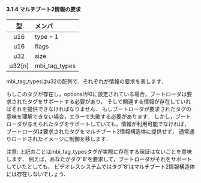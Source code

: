 #### 3.1.4 マルチブート2情報の要求

|型 |メンバ|
|:-:|:-----|
|u16|type = 1|
|u16|flags |
|u32|size  |
|u32[n]|mbi_tag_types|

mbi_tag_typesはu32の配列で，それぞれが情報の要求を表します．  

もしこのタグが存在し，optionalが0に設定されている場合，ブートローダは要求されたタグをサポートする必要があり，
そして関連する情報が存在していればそれを提供できなければなりません．
もしブートローダが要求されたタグの意味を理解できない場合，エラーで失敗する必要があります．
しかし，ブートローダが与えられたタグをサポートしていても，情報が利用可能でなければ，
ブートローダは要求されたタグをマルチブート2情報構造体に提供せず，
通常通りロードされたイメージに制御を移します．  


注意:
上記のことはmbi_tag_typesタグが実際に存在する保証はないことを意味します．
例えば，あなたがタグ'8'を要求して，ブートローダがそれをサポートしていたとしても，
ビデオレスシステムではタグ'8'はマルチブート2情報構造体には存在しないでしょう．
